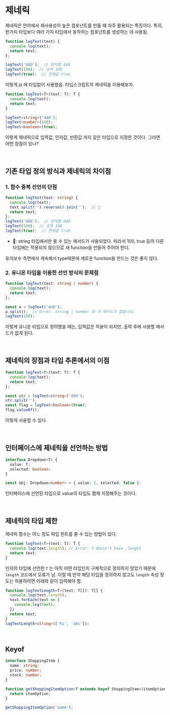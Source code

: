 # 제네릭

제네릭은 언어에서 재사용성이 높은 컴포넌트를 만들 때 자주 활용되는 특징이다. 특히, 한가지 타입보다 여러 가지 타입에서 동작하는 컴포넌트를 생성하는 데 사용됨.

```typescript
function logText(text) {
  console.log(text);
  return text;
};

logText('ddd');  // 문자열 ddd
logText(100);  // 숫자 100
logText(true);  // 진위값 true
```

이렇게 js 에 타입없이 사용했음. 타입스크립트의 제네릭을 이용해보자.

```typescript
function logText<T>(text: T): T {
  console.log(text);
  return text;
}

logText<string>('ddd');
logText<number>(100);
logText<boolean>(true);
```

이렇게 제네릭으로 입력값, 인자값, 반환값 까지 같은 타입으로 지정한 것이다. 그러면 어떤 장점이 있나?

<br/>

## 기존 타입 정의 방식과 제네릭의 차이점

### 1. 함수 중복 선언의 단점

```typescript
function logText(text: string) {
  console.log(text);
  text.split('').reverse().join('');  // 🚀
  return text;
};
logText('ddd');  // 문자열 ddd
logText(100);  // 숫자 100
logText(true);  // 진위값 true
```

- 🚀: string 타입에서만 쓸 수 있는 메서드가 사용되었다. 따라서 100, true 등의 다른 타입에는 적용되지 않으므로 새 function을 만들어 주어야 한다.

유지보수 측면에서 계속해서 type때문에 새로운 function을 만드는 것은 좋지 않다.

### 2. 유니온 타입을 이용한 선언 방식의 문제점

```typescript
function logText(text: string | number) {
  console.log(text);
  return text;
};

const a = logText('ddd');
a.split();  // Error. string | number 에 이 메서드가 없습니다.
logText(100);
```

이렇게 유니온 타입으로 정의했을 때는, 입력값은 적용이 되지만, 출력 후에 사용할 메서드가 없게 된다.

<br/>

## 제네릭의 장점과 타입 추론에서의 이점

```typescript
function logText<T>(text: T): T {
  console.log(text);
  return text;
};

const str = logText<string>('ddd');
str.split('');
const flag = logText<boolean>(true);
flag.valueOf();
```

이렇게 사용할 수 있다.

<br/>

## 인터페이스에 제네릭을 선언하는 방법

```typescript
interface Dropdown<T> {
  value: T;
  selected: boolean;
}

const obj: Dropdown<number> = { value: 1, selected: false };
```

인터페이스에 선언된 타입으로 value의 타입도 함께 지정해주는 것이다.

<br/>

## 제네릭의 타입 제한

제네릭 함수는 어느 정도 파입 힌트를 줄 수 있는 방법이 있다.

```ts
function logText<T>(text: T): T {
  console.log(text.length); // Error: T doesn't have .length
  return text;
}
```

인자의 타입에 선언한 `T` 는 아직 어떤 타입인지 구체적으로 정의하지 않았기 때문에 `length` 코드에서 오류가 남. 이럴 때 만약 해당 타입을 정의하지 않고도 `length` 속성 정도는 허용하려면 아래와 같이 입력해야 함.

```typescript
function logTextLength<T>(text: T[]): T[] {
  console.log(text.length);
  text.forEach(text => {
    console.log(Text);
  })
  return text;
}
logTextLength<string>(['hi', 'abc']);
```

<br/>

## Keyof

```typescript
interface ShoppingItem {
  name: string;
  price: number;
  stock: number;
}

function getShoppingItemOption<T extends keyof ShoppingItem>(itemOption: T): T {
  return itemOption;
}

getShoppingItemOption('name');
```
